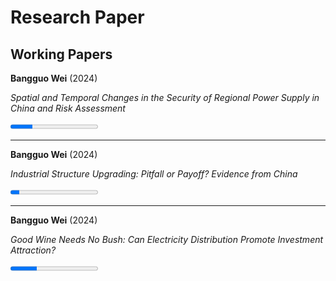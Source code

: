 # Research Paper

## Working Papers

**Bangguo Wei** (2024)  
<p><em>Spatial and Temporal Changes in the Security of Regional Power Supply in China and Risk Assessment</em></p>
<progress value="25" max="100">25%</progress>

---
**Bangguo Wei** (2024)  
<p><em>Industrial Structure Upgrading: Pitfall or Payoff? Evidence from China</em></p>
<progress value="10" max="100">15%</progress>

---
**Bangguo Wei** (2024)  
<p><em>Good Wine Needs No Bush: Can Electricity Distribution Promote Investment Attraction?</em></p>
<progress value="30" max="100">20%</progress>